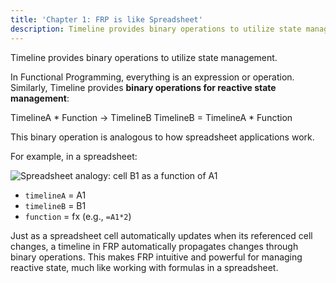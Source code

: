 ```yaml
---
title: 'Chapter 1: FRP is like Spreadsheet'
description: Timeline provides binary operations to utilize state management.
---
```

Timeline provides binary operations to utilize state management.

In Functional Programming, everything is an expression or operation. Similarly, Timeline provides **binary operations for reactive state management**:

TimelineA * Function → TimelineB
    TimelineB = TimelineA * Function

This binary operation is analogous to how spreadsheet applications work.

For example, in a spreadsheet:

![Spreadsheet analogy: cell B1 as a function of A1](https://raw.githubusercontent.com/ken-okabe/web-images5/main/img_1745825679642.png)

- `timelineA` = A1
- `timelineB` = B1
- `function` = fx (e.g., `=A1*2`)

Just as a spreadsheet cell automatically updates when its referenced cell changes, a timeline in FRP automatically propagates changes through binary operations. This makes FRP intuitive and powerful for managing reactive state, much like working with formulas in a spreadsheet.

